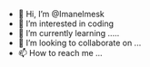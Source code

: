 - 👋 Hi, I’m @Imanelmesk
- 👀 I’m interested in coding
- 🌱 I’m currently learning .....
- 💞️ I’m looking to collaborate on ...
- 📫 How to reach me ...

<!---
Imanelmesk/Imanelmesk is a ✨ special ✨ repository because its `README.md` (this file) appears on your GitHub profile.
You can click the Preview link to take a look at your changes.
--->
